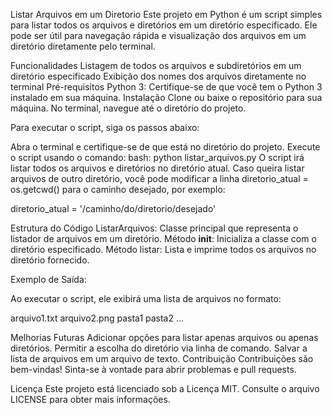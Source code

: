 Listar Arquivos em um Diretorio
Este projeto em Python é um script simples para listar todos os arquivos e diretórios em um diretório especificado. Ele pode ser útil para navegação rápida e visualização dos arquivos em um diretório diretamente pelo terminal.

Funcionalidades
Listagem de todos os arquivos e subdiretórios em um diretório especificado
Exibição dos nomes dos arquivos diretamente no terminal
Pré-requisitos
Python 3: Certifique-se de que você tem o Python 3 instalado em sua máquina.
Instalação
Clone ou baixe o repositório para sua máquina.
No terminal, navegue até o diretório do projeto.

Para executar o script, siga os passos abaixo:

Abra o terminal e certifique-se de que está no diretório do projeto.
Execute o script usando o comando:
bash:
python listar_arquivos.py
O script irá listar todos os arquivos e diretórios no diretório atual. Caso queira listar arquivos de outro diretório, você pode modificar a linha diretorio_atual = os.getcwd() para o caminho desejado, por exemplo:

diretorio_atual = '/caminho/do/diretorio/desejado'


Estrutura do Código
ListarArquivos: Classe principal que representa o listador de arquivos em um diretório.
Método __init__: Inicializa a classe com o diretório especificado.
Método listar: Lista e imprime todos os arquivos no diretório fornecido.

Exemplo de Saída:

Ao executar o script, ele exibirá uma lista de arquivos no formato:

arquivo1.txt
arquivo2.png
pasta1
pasta2
...


Melhorias Futuras
Adicionar opções para listar apenas arquivos ou apenas diretórios.
Permitir a escolha do diretório via linha de comando.
Salvar a lista de arquivos em um arquivo de texto.
Contribuição
Contribuições são bem-vindas! Sinta-se à vontade para abrir problemas e pull requests.

Licença
Este projeto está licenciado sob a Licença MIT. Consulte o arquivo LICENSE para obter mais informações.








